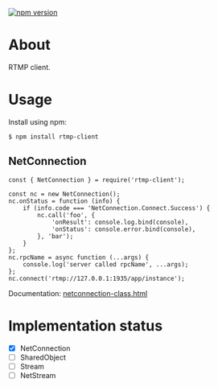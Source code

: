 [![npm version](https://img.shields.io/npm/v/rtmp-client.svg?logo=npm)](https://www.npmjs.com/package/rtmp-client)

# About

RTMP client.

# Usage

Install using npm:

```
$ npm install rtmp-client
```

## NetConnection

```
const { NetConnection } = require('rtmp-client');

const nc = new NetConnection();
nc.onStatus = function (info) {
	if (info.code === 'NetConnection.Connect.Success') {
		nc.call('foo', {
			'onResult': console.log.bind(console),
			'onStatus': console.error.bind(console),
		}, 'bar');
	}
};
nc.rpcName = async function (...args) {
	console.log('server called rpcName', ...args);
};
nc.connect('rtmp://127.0.0.1:1935/app/instance');
```

Documentation: [netconnection-class.html](https://helpx.adobe.com/adobe-media-server/ssaslr/netconnection-class.html)

# Implementation status

- [x] NetConnection
- [ ] SharedObject
- [ ] Stream
- [ ] NetStream
